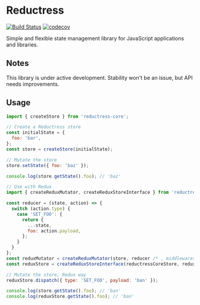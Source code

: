 # Reductress

[![Build Status](https://travis-ci.org/AlicanC/reductress.svg?branch=master)](https://travis-ci.org/AlicanC/reductress)
[![codecov](https://codecov.io/gh/AlicanC/reductress/branch/master/graph/badge.svg)](https://codecov.io/gh/AlicanC/reductress)

Simple and flexible state management library for JavaScript applications and libraries.

## Notes

This library is under active development. Stability won't be an issue, but API needs improvements.

## Usage

```javascript
import { createStore } from 'reductress-core';

// Create a Reductress store
const initialState = {
  foo: 'bar',
};
const store = createStore(initialState);

// Mutate the store
store.setState({ foo: 'baz' });

console.log(store.getState().foo); // 'baz'

// Use with Redux
import { createReduxMutator, createReduxStoreInterface } from 'reductress-redux';

const reducer = (state, action) => {
  switch (action.type) {
    case 'SET_FOO': {
      return {
        ...state,
        foo: action.payload,
      };
    }
  }
};
const reduxMutator = createReduxMutator(store, reducer /* , middlewares */);
const reduxStore = createReduxStoreInterface(reductressCoreStore, reduxMutator);

// Mutate the store, Redux way
reduxStore.dispatch({ type: 'SET_FOO', payload: 'ban' });

console.log(store.getState().foo); // 'ban'
console.log(reduxStore.getState().foo); // 'ban'
```
